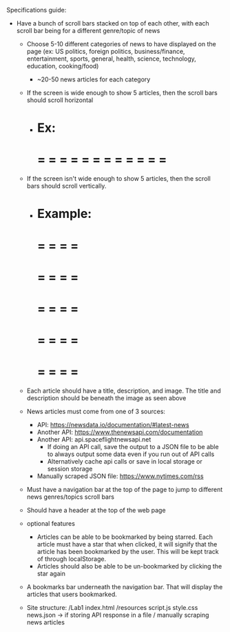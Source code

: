 Specifications guide:
- Have a bunch of scroll bars stacked on top of each other, with each scroll bar being for a different genre/topic of news
  - Choose 5-10 different categories of news to have displayed on the page (ex: US politics, foreign politics, business/finance, entertainment, sports, general, health, science, technology, education, cooking/food)
    - ~20-50 news articles for each category 
  - If the screen is wide enough to show 5 articles, then the scroll bars should scroll horizontal
    - Ex:
      ===============================
      =     =     =     =     =     =
      =     =     =     =     =     =
      ===============================
  - If the screen isn't wide enough to show 5 articles, then the scroll bars should scroll vertically.
    - Example:
      =======
      =     =
      =     =
      =======
      =     =
      =     =
      =======
      =     =
      =     =
      =======
      =     =
      =     =
      =======
      =     =
      =     =
      =======

  - Each article should have a title, description, and image. The title and description should be beneath the image as seen above
  - News articles must come from one of 3 sources:
    - API: https://newsdata.io/documentation/#latest-news 
    - Another API: https://www.thenewsapi.com/documentation
    - Another API: api.spaceflightnewsapi.net 
      - If doing an API call, save the output to a JSON file to be able to always output some data even if you run out of API calls
      - Alternatively cache api calls or save in local storage or session storage 
    - Manually scraped JSON file: https://www.nytimes.com/rss 
  - Must have a navigation bar at the top of the page to jump to different news genres/topics scroll bars
  - Should have a header at the top of the web page
  - optional features
    - Articles can be able to be bookmarked by being starred. Each article must have a star that when clicked, it will signify that the article has been bookmarked by the user. This will be kept track of through localStorage.
    - Articles should also be able to be un-bookmarked by clicking the star again
  - A bookmarks bar underneath the navigation bar. That will display the articles that users bookmarked.
  - Site structure:
    /Lab1
      index.html
      /resources
          script.js
          style.css
          news.json → if storing API response in a file / manually scraping news articles